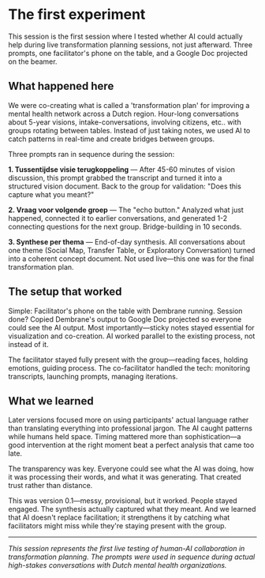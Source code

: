 # The first experiment

This session is the first session where I tested whether AI could actually help during live transformation planning sessions, not just afterward. Three prompts, one facilitator's phone on the table, and a Google Doc projected on the beamer.

## What happened here

We were co-creating what is called a 'transformation plan' for improving a mental health network across a Dutch region. Hour-long conversations about 5-year visions, intake-conversations, involving citizens, etc.. with groups rotating between tables. Instead of just taking notes, we used AI to catch patterns in real-time and create bridges between groups.

Three prompts ran in sequence during the session:

**1. Tussentijdse visie terugkoppeling** — After 45-60 minutes of vision discussion, this prompt grabbed the transcript and turned it into a structured vision document. Back to the group for validation: "Does this capture what you meant?"

**2. Vraag voor volgende groep** — The "echo button." Analyzed what just happened, connected it to earlier conversations, and generated 1-2 connecting questions for the next group. Bridge-building in 10 seconds.

**3. Synthese per thema** — End-of-day synthesis. All conversations about one theme (Social Map, Transfer Table, or Exploratory Conversation) turned into a coherent concept document. Not used live—this one was for the final transformation plan.

## The setup that worked

Simple: Facilitator's phone on the table with Dembrane running. Session done? Copied Dembrane's output to Google Doc projected so everyone could see the AI output. Most importantly—sticky notes stayed essential for visualization and co-creation. AI worked parallel to the existing process, not instead of it.

The facilitator stayed fully present with the group—reading faces, holding emotions, guiding process. The co-facilitator handled the tech: monitoring transcripts, launching prompts, managing iterations.

## What we learned

Later versions focused more on using participants' actual language rather than translating everything into professional jargon. The AI caught patterns while humans held space. Timing mattered more than sophistication—a good intervention at the right moment beat a perfect analysis that came too late.

The transparency was key. Everyone could see what the AI was doing, how it was processing their words, and what it was generating. That created trust rather than distance.

This was version 0.1—messy, provisional, but it worked. People stayed engaged. The synthesis actually captured what they meant. And we learned that AI doesn't replace facilitation; it strengthens it by catching what facilitators might miss while they're staying present with the group.

---

*This session represents the first live testing of human-AI collaboration in transformation planning. The prompts were used in sequence during actual high-stakes conversations with Dutch mental health organizations.*